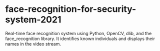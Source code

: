 # face-recognition-for-security-system-2021
Real-time face recognition system using Python, OpenCV, dlib, and the face_recognition library. It identifies known individuals and displays their names in the video stream.
